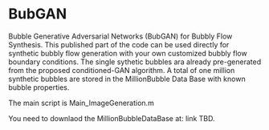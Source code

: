 # BubGAN
Bubble Generative Adversarial Networks (BubGAN) for Bubbly Flow Synthesis. This published part of the code can be used directly for synthetic bubbly flow generation with your own customized bubbly flow boundary conditions.
The single sythetic bubbles ara already pre-generated from the proposed conditioned-GAN algorithm.  A total of one million synthetic bubbles are stored in the MillionBubble Data Base with known bubble properties. 

The main script is Main_ImageGeneration.m  

You need to downlaod the MillionBubbleDataBase at:  link TBD.
